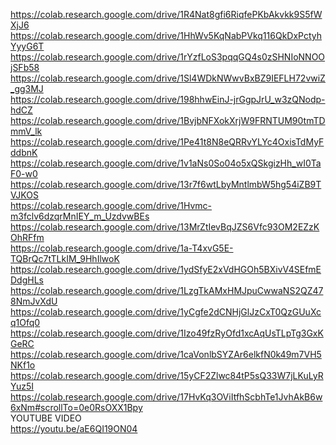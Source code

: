 https://colab.research.google.com/drive/1R4Nat8gfi6RiqfePKbAkvkk9S5fWXjJ6 </br>
https://colab.research.google.com/drive/1HhWv5KqNabPVkq116QkDxPctyhYyyG6T </br>
https://colab.research.google.com/drive/1rYzfLoS3pqqGQ4s0zSHNIoNNOOjSFb58 </br>
https://colab.research.google.com/drive/1Sl4WDkNWwvBxBZ9IEFLH72vwiZ_gg3MJ </br>
https://colab.research.google.com/drive/198hhwEinJ-jrGgpJrU_w3zQNodp-hdCZ </br>
https://colab.research.google.com/drive/1BvjbNFXokXrjW9FRNTUM90tmTDmmV_lk </br>
https://colab.research.google.com/drive/1Pe41t8N8eQRRvYLYc4OxisTdMyFddbnK </br>
https://colab.research.google.com/drive/1v1aNs0So04o5xQSkgizHh_wI0TaF0-w0 </br>
https://colab.research.google.com/drive/13r7f6wtLbyMntlmbW5hg54iZB9TVJKOS </br>
https://colab.research.google.com/drive/1Hvmc-m3fclv6dzqrMnIEY_m_UzdvwBEs </br>
https://colab.research.google.com/drive/13MrZtIevBqJZS6Vfc93OM2EZzKOhRFfm </br>
https://colab.research.google.com/drive/1a-T4xvG5E-TQBrQc7tTLkIM_9HhIlwoK </br>
https://colab.research.google.com/drive/1ydSfyE2xVdHGOh5BXivV4SEfmEDdgHLs </br>
https://colab.research.google.com/drive/1LzgTkAMxHMJpuCwwaNS2QZ478NmJvXdU </br>
https://colab.research.google.com/drive/1yCgfe2dCNHjGlJzCxT0QzGUuXcq1Ofq0 </br>
https://colab.research.google.com/drive/1Izo49fzRyOfd1xcAqUsTLpTg3GxKGeRC </br>
https://colab.research.google.com/drive/1caVonlbSYZAr6elkfN0k49m7VH5NKf1o </br>
https://colab.research.google.com/drive/15yCF2Zlwc84tP5sQ33W7jLKuLyRYuz5I </br>
https://colab.research.google.com/drive/17HvKq3OViItfhScbhTe1JvhAkB6w6xNm#scrollTo=0e0RsOXX1Bpy </br>
YOUTUBE VIDEO </br>
https://youtu.be/aE6QI19ON04


  


